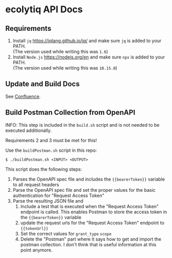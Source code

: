 # ecolytiq API Docs

## Requirements
1. Install `jq` https://jqlang.github.io/jq/ and make sure `jq` is added to your PATH. \
   (The version used while writing this was `1.6`)
2. Install `Node.js` https://nodejs.org/en and make sure `npx` is added to your PATH. \
   (The version used while writing this was `18.15.0`)

## Update and Build Docs
See [Confluence](https://ecolytiq.atlassian.net/wiki/spaces/EC/pages/4528275659/API+Documentation#Changing-API-Docs).

## Build Postman Collection from OpenAPI

INFO: This step is included in the `build.sh` script and is not needed to be executed additionally.

Requirements 2 and 3 must be met for this!

Use the `buildPostman.sh` script in this repo:

```console
$ ./buildPostman.sh <INPUT> <OUTPUT>
````

This script does the following steps: 

1. Parses the OpenAPI spec file and includes the `{{bearerToken}}` variable to all request headers
2. Parse the OpenAPI spec file and set the proper values for the basic authentication for "Request Access Token"
3. Parse the resulting JSON file and
   1. Include a test that is executed when the "Request Access Token" endpoint is called. This enables Postman to store the access token in the `{{bearerToken}}` variable
   2. update the request urls for the "Request Access Token" endpoint to `{{tokenUrl}}`
   3. Set the correct values for `grant_type` `scope` 
   4. Delete the "Postman" part where it says how to get and import the postman collection. I don't think that is useful information at this point anymore.

